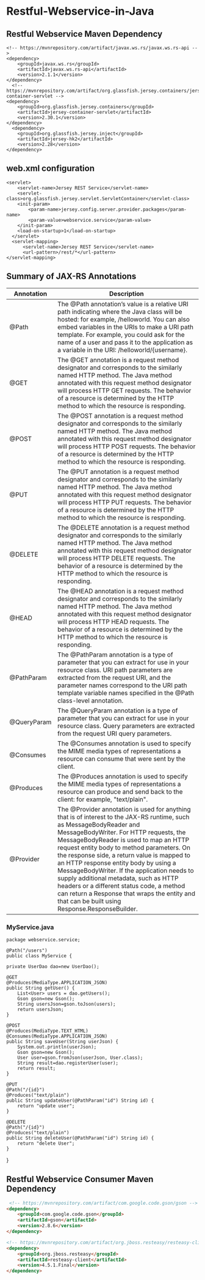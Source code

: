 # Restful-Webservice-in-Java

## Restful Webservice Maven Dependency
 

    <!-- https://mvnrepository.com/artifact/javax.ws.rs/javax.ws.rs-api -->
    <dependency>
        <groupId>javax.ws.rs</groupId>
        <artifactId>javax.ws.rs-api</artifactId>
        <version>2.1.1</version>
    </dependency>
      <!-- https://mvnrepository.com/artifact/org.glassfish.jersey.containers/jersey-container-servlet -->
    <dependency>
        <groupId>org.glassfish.jersey.containers</groupId>
        <artifactId>jersey-container-servlet</artifactId>
        <version>2.30.1</version>
    </dependency>
      <dependency>
        <groupId>org.glassfish.jersey.inject</groupId>
        <artifactId>jersey-hk2</artifactId>
        <version>2.28</version>
    </dependency>

## web.xml configuration

 

    <servlet>  
        <servlet-name>Jersey REST Service</servlet-name>  
        <servlet-class>org.glassfish.jersey.servlet.ServletContainer</servlet-class>  
        <init-param>  
            <param-name>jersey.config.server.provider.packages</param-name>  
            <param-value>webservice.service</param-value>  
        </init-param>  
        <load-on-startup>1</load-on-startup>  
      </servlet>  
      <servlet-mapping>
          <servlet-name>Jersey REST Service</servlet-name>
          <url-pattern>/rest/*</url-pattern>
    </servlet-mapping>

## Summary of JAX-RS Annotations

| Annotation  |  Description |
| ------------ | ------------ |
| @Path  |  The @Path annotation’s value is a relative URI path indicating where the Java class will be hosted: for example, /helloworld. You can also embed variables in the URIs to make a URI path template. For example, you could ask for the name of a user and pass it to the application as a variable in the URI: /helloworld/{username}. |
| @GET  |  The @GET annotation is a request method designator and corresponds to the similarly named HTTP method. The Java method annotated with this request method designator will process HTTP GET requests. The behavior of a resource is determined by the HTTP method to which the resource is responding. |
| @POST  | The @POST annotation is a request method designator and corresponds to the similarly named HTTP method. The Java method annotated with this request method designator will process HTTP POST requests. The behavior of a resource is determined by the HTTP method to which the resource is responding.  |
| @PUT  |  The @PUT annotation is a request method designator and corresponds to the similarly named HTTP method. The Java method annotated with this request method designator will process HTTP PUT requests. The behavior of a resource is determined by the HTTP method to which the resource is responding. |
| @DELETE  |  The @DELETE annotation is a request method designator and corresponds to the similarly named HTTP method. The Java method annotated with this request method designator will process HTTP DELETE requests. The behavior of a resource is determined by the HTTP method to which the resource is responding. |
| @HEAD  | The @HEAD annotation is a request method designator and corresponds to the similarly named HTTP method. The Java method annotated with this request method designator will process HTTP HEAD requests. The behavior of a resource is determined by the HTTP method to which the resource is responding.  |
| @PathParam  | The @PathParam annotation is a type of parameter that you can extract for use in your resource class. URI path parameters are extracted from the request URI, and the parameter names correspond to the URI path template variable names specified in the @Path class-level annotation.  |
| @QueryParam  |  The @QueryParam annotation is a type of parameter that you can extract for use in your resource class. Query parameters are extracted from the request URI query parameters. |
| @Consumes  | The @Consumes annotation is used to specify the MIME media types of representations a resource can consume that were sent by the client.  |
| @Produces  |  The @Produces annotation is used to specify the MIME media types of representations a resource can produce and send back to the client: for example, "text/plain". |
| @Provider  | The @Provider annotation is used for anything that is of interest to the JAX-RS runtime, such as MessageBodyReader and MessageBodyWriter. For HTTP requests, the MessageBodyReader is used to map an HTTP request entity body to method parameters. On the response side, a return value is mapped to an HTTP response entity body by using a MessageBodyWriter. If the application needs to supply additional metadata, such as HTTP headers or a different status code, a method can return a Response that wraps the entity and that can be built using Response.ResponseBuilder.  |

### MyService.java

    package webservice.service;
    
    @Path("/users")
    public class MyService {
	
	private UserDao dao=new UserDao();
		
	@GET
	@Produces(MediaType.APPLICATION_JSON)
	public String getUser() {
		List<User> users = dao.getUsers();
		Gson gson=new Gson();
		String usersJson=gson.toJson(users);
		return usersJson;
	}
	
	@POST
	@Produces(MediaType.TEXT_HTML)
	@Consumes(MediaType.APPLICATION_JSON)
	public String saveUser(String userJson) {
		System.out.println(userJson);
		Gson gson=new Gson();
		User user=gson.fromJson(userJson, User.class);
		String result=dao.registerUser(user);
		return result;
	}
	
	@PUT
	@Path("/{id}")
	@Produces("text/plain")	
	public String updateUser(@PathParam("id") String id) {
		return "update user";
	}
	
	@DELETE
	@Path("/{id}")
	@Produces("text/plain")
	public String deleteUser(@PathParam("id") String id) {
		return "delete User";
	}
}


## Restful Webservice Consumer Maven Dependency

```markdown
 <!-- https://mvnrepository.com/artifact/com.google.code.gson/gson -->
<dependency>
    <groupId>com.google.code.gson</groupId>
    <artifactId>gson</artifactId>
    <version>2.8.6</version>
</dependency>

<!-- https://mvnrepository.com/artifact/org.jboss.resteasy/resteasy-client -->
<dependency>
    <groupId>org.jboss.resteasy</groupId>
    <artifactId>resteasy-client</artifactId>
    <version>4.5.1.Final</version>
</dependency>
```
